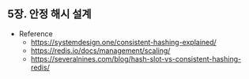 ## 5장. 안정 해시 설계
- Reference
  - https://systemdesign.one/consistent-hashing-explained/
  - https://redis.io/docs/management/scaling/
  - https://severalnines.com/blog/hash-slot-vs-consistent-hashing-redis/

